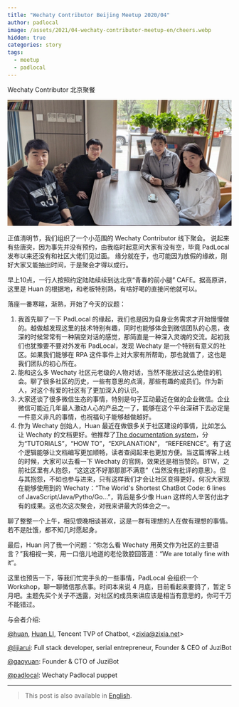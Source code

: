 ```yaml
---
title: "Wechaty Contributor Beijing Meetup 2020/04"
author: padlocal
image: /assets/2021/04-wechaty-contributor-meetup-en/cheers.webp
hidden: true
categories: story
tags:
  - meetup
  - padlocal
---
```


Wechaty Contributor 北京聚餐

![Photo][wechaty-beijing-meetup-photo]

正值清明节，我们组织了一个小范围的 Wechaty Contributor 线下聚会。
说起来有些唐突，因为事先并没有预约，由我临时起意问大家有没有空，毕竟 PadLocal 发布以来还没有和社区大佬们见过面。
缘分就在于，也可能因为放假的缘故，刚好大家又能抽出时间，于是聚会才得以成行。

早上10点，一行人按照约定陆陆续续到达北京“青春的前小腿” CAFE。据高原讲，这里是 Huan 的根据地，和老板特别熟，有啥好喝的直接问他就可以。

落座一番寒暄，渐熟，开始了今天的议题：

1. 我首先聊了一下 PadLocal 的缘起，我们也是因为自身业务需求才开始慢慢做的。越做越发现这里的技术特别有趣，同时也能够体会到微信团队的心思，夜深的时候常常有一种隔空对话的感觉，那简直是一种深入灵魂的交流。起初我们也犹豫要不要对外发布 PadLocal，发现 Wechaty 是一个特别有意义的社区。如果我们能够在 RPA 这件事件上对大家有所帮助，那也就值了，这也是我们团队的初心所在。
2. 能和这么多 Wechaty 社区元老级的人物对话，当然不能放过这么绝佳的机会。聊了很多社区的历史，一些有意思的点滴，那些有趣的成员们。作为新人，对这个有爱的社区有了更加深入的认识。
3. 大家还谈了很多微信生态的事情，特别是句子互动最近在做的企业微信。企业微信可能近几年最人激动人心的产品之一了，能够在这个平台深耕下去必定是一件意义非凡的事情，也祝福句子能够越做越好。
4. 作为 Wechaty 创始人，Huan 最近在做很多关于社区建设的事情，比如怎么让 Wechaty 的文档更好。他推荐了[The documentation system](https://documentation.divio.com/)，分为“TUTORIALS”，“HOW TO”，“EXPLANATION”， “REFERENCE”。有了这个逻辑能够让文档编写更加顺畅，读者查阅起来也更加方便。当这篇博客上线的时候，大家可以去看一下 Wechaty 的官网，效果还是相当赞的。BTW，之前社区里有人抱怨，“这这这不好那那那不满意”（当然没有批评的意思）。但与其抱怨，不如也参与进来，只有这样我们才会让社区变得更好。何况大家现在能够使用到的 Wechaty：“The World's Shortest ChatBot Code: 6 lines of JavaScript/Java/Pytho/Go...”，背后是多少像 Huan 这样的人辛苦付出才有的成果。这也次这次聚会，对我来讲最大的体会之一。

聊了整整一个上午，相见恨晚相谈甚欢，这是一群有理想的人在做有理想的事情。若不是肚饿，都不知几时愿起身。

最后，Huan 问了我一个问题：“你怎么看 Wechaty 用英文作为社区的主要语言？”我相视一笑，用一口倍儿地道的老伦敦腔回答道：“We are totally fine with it”。

这里也预告一下，等我们忙完手头的一些事情，PadLocal 会组织一个 Workshop，聊一聊微信那点事。时间本来说 4 月底，目前看起来要鸽了，暂定 5 月吧。主题先买个关子不透露，对社区的成员来讲应该是相当有意思的，你可千万不能错过。

与会者介绍:

[@huan](https://github.com/huan), [Huan LI](https://wechaty.js.org/contributors/huan), Tencent TVP of Chatbot, \<zixia@zixia.net\>

[@lijiarui](https://github.com/lijiarui): Full stack developer, serial entrepreneur, Founder & CEO of JuziBot

[@gaoyuan](https://github.com/windmemory): Founder & CTO of JuziBot

[@padlocal](https://github.com/padlocal): Wechaty Padlocal puppet

[wechaty-beijing-meetup-photo]: /assets/2021/04-wechaty-contributor-meetup-en/cheers.webp

---

> This post is also available in [English](/2021/04/05/wechaty-contributor-meetup-en/).
